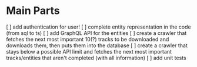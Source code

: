 # Main Parts

[ ] add authentication for user!
[ ] complete entity representation in the code (from sql to ts)
[ ] add GraphQL API for the entities
[ ] create a crawler that fetches the next most important 10(?) tracks to be downloaded and downloads them, then puts them into the database
[ ] create a crawler that stays below a possible API limit and fetches the next most important tracks/entities that aren't completed (with all information)
[ ] add unit tests